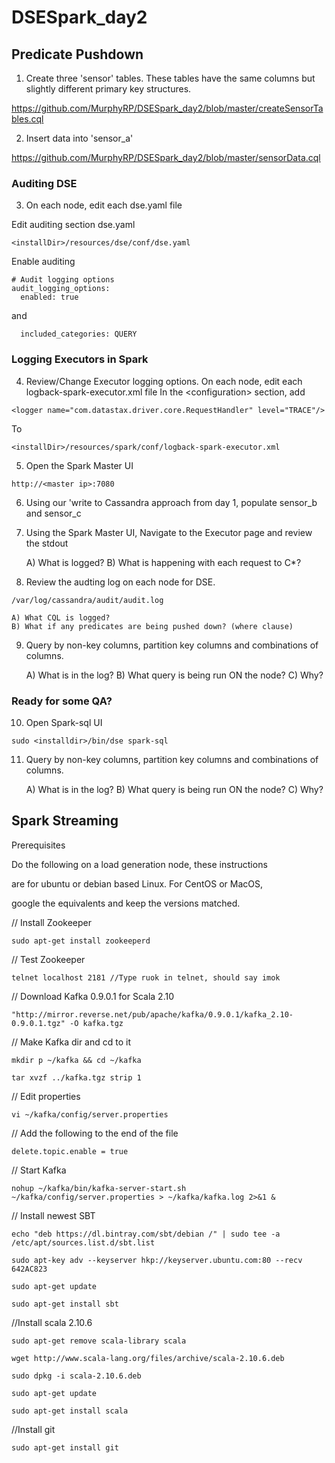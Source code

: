 # DSESpark_day2

## Predicate Pushdown

1) Create three 'sensor' tables. These tables have the same columns but slightly different primary key structures.

https://github.com/MurphyRP/DSESpark_day2/blob/master/createSensorTables.cql

2) Insert data into 'sensor_a'

https://github.com/MurphyRP/DSESpark_day2/blob/master/sensorData.cql

### Auditing DSE

3) On each node, edit each dse.yaml file 

Edit auditing section
dse.yaml
```
<installDir>/resources/dse/conf/dse.yaml
```
Enable auditing
```
# Audit logging options
audit_logging_options:
  enabled: true
```
and
```
  included_categories: QUERY
```
### Logging Executors in Spark

4) Review/Change Executor logging options. On each node, edit each logback-spark-executor.xml file
In the \<configuration\> section, add
```
<logger name="com.datastax.driver.core.RequestHandler" level="TRACE"/>
```
To
```
<installDir>/resources/spark/conf/logback-spark-executor.xml
```

5) Open the Spark Master UI
```
http://<master ip>:7080
```

6) Using our 'write to Cassandra approach from day 1, populate sensor_b and sensor_c

7) Using the Spark Master UI, Navigate to the Executor page and review the stdout

    A) What is logged?
    B) What is happening with each request to C*?
  
8) Review the audting log on each node for DSE.
```
/var/log/cassandra/audit/audit.log
```

    A) What CQL is logged?
    B) What if any predicates are being pushed down? (where clause)
  
9) Query by non-key columns, partition key columns and combinations of columns.

    A) What is in the log?
    B) What query is being run ON the node?
    C) Why?

### Ready for some QA? 


10) Open Spark-sql UI
```
sudo <installdir>/bin/dse spark-sql
```
11) Query by non-key columns, partition key columns and combinations of columns.

    A) What is in the log?
    B) What query is being run ON the node?
    C) Why?



## Spark Streaming

Prerequisites

Do the following on a load generation node, these instructions

are for ubuntu or debian based Linux. For CentOS or MacOS,

google the equivalents and keep the versions matched.

// Install Zookeeper

```
sudo apt-get install zookeeperd
```

// Test Zookeeper

```
telnet localhost 2181 //Type ruok in telnet, should say imok
```

// Download Kafka 0.9.0.1 for Scala 2.10

```
"http://mirror.reverse.net/pub/apache/kafka/0.9.0.1/kafka_2.10-0.9.0.1.tgz" -O kafka.tgz
```


// Make Kafka dir and cd to it
```
mkdir ­p ~/kafka && cd ~/kafka
```

```
tar ­xvzf ../kafka.tgz ­­strip 1
```

// Edit properties

```
vi ~/kafka/config/server.properties
```

// Add the following to the end of the file
```
delete.topic.enable = true
```
// Start Kafka
```
nohup ~/kafka/bin/kafka-server-start.sh ~/kafka/config/server.properties > ~/kafka/kafka.log 2>&1 &

```

// Install newest SBT
```
echo "deb https://dl.bintray.com/sbt/debian /" | sudo tee -a /etc/apt/sources.list.d/sbt.list
```

```
sudo apt-key adv --keyserver hkp://keyserver.ubuntu.com:80 --recv 642AC823
```

```
sudo apt-get update
```
```
sudo apt-get install sbt
```
//Install scala 2.10.6
```
sudo apt-get remove scala-library scala

wget http://www.scala-lang.org/files/archive/scala-2.10.6.deb

sudo dpkg -i scala-2.10.6.deb

sudo apt-get update

sudo apt-get install scala
```
//Install git

```
sudo apt-get install git
```
